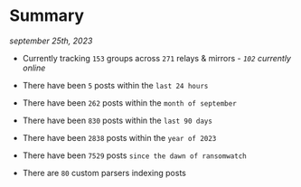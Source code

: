 
# Summary
_september 25th, 2023_

- Currently tracking `153` groups across `271` relays & mirrors - _`102` currently online_

- There have been `5` posts within the `last 24 hours`

- There have been `262` posts within the `month of september`

- There have been `830` posts within the `last 90 days`

- There have been `2838` posts within the `year of 2023`

- There have been `7529` posts `since the dawn of ransomwatch`

- There are `80` custom parsers indexing posts
